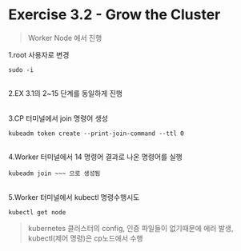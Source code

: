# Exercise 3.2 - Grow the Cluster

> Worker Node 에서 진행

1.root 사용자로 변경

```
sudo -i
```

##

2.EX 3.1의 2~15 단계를 동일하게 진행


##


3.CP 터미널에서 join 명령어 생성

```
kubeadm token create --print-join-command --ttl 0
```

##

4.Worker 터미널에서 14 명령어 결과로 나온 명령어를 실행

```
kubeadm join ~~~ 으로 생성됨
```

##

5.Worker 터미널에서 kubectl 명령수행시도
```
kubectl get node
```
> kubernetes 클러스터의 config, 인증 파일들이 없기때문에 에러 발생, kubectl(제어 명령)은 cp노드에서 수행

